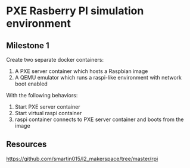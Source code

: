 # PXE Rasberry PI simulation environment

## Milestone 1

Create two separate docker containers:

1. A PXE server container which hosts a Raspbian image
2. A QEMU emulator which runs a raspi-like environment with network boot enabled

With the following behaviors:

1. Start PXE server container
2. Start virtual raspi container
3. raspi container connects to PXE server container and boots from the image

## Resources

https://github.com/smartin015/l2_makerspace/tree/master/rpi

